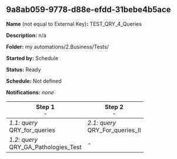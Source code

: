 ## 9a8ab059-9778-d88e-efdd-31bebe4b5ace

**Name** (not equal to External Key)**:** TEST_QRY_4_Queries

**Description:** n/a

**Folder:** my automations/2.Business/Tests/

**Started by:** Schedule

**Status:** Ready

**Schedule:** Not defined

**Notifications:** _none_


| Step 1<br>_<small>-</small>_ | Step 2<br>_<small>-</small>_ |
| --- | --- |
| _1.1: query_<br>QRY_for_queries | _2.1: query_<br>QRY_For_queries_II |
| _1.2: query_<br>QRY_GA_Pathologies_Test | - |
